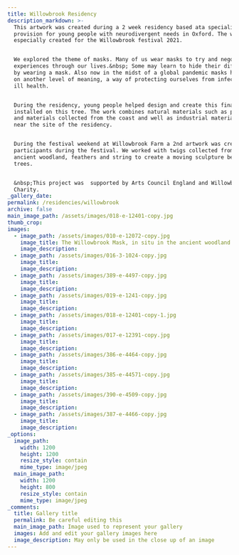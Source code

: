 ```yaml
---
title: Willowbrook Residency
description_markdown: >-
  This artwork was created during a 2 week residency based ata specialist
  provision for young people with neurodivergent needs in Oxford. The work was
  especially created for the Willowbrook festival 2021.


  We explored the theme of masks. Many of us wear masks to try and negotiate
  experiences through our lives.&nbsp; Some may learn to hide their difficulties
  by wearing a mask. Also now in the midst of a global pandemic masks have taken
  on another level of meaning, a way of protecting ourselves from infection and
  ill health.


  During the residency, young people helped design and create this final piece
  installed on this tree. The work combines natural materials such as pine cones
  and materials collected from the coast and well as industrial materials found
  near the site of the residency.


  During the festival weekend at Willowbrook Farm a 2nd artwork was created with
  participants during the festival. We worked with twigs collected from the
  ancient woodland, feathers and string to create a moving sculpture between the
  trees.


  &nbsp;This project was  supported by Arts Council England and Willowbrook Farm
  Charity.
_gallery_date:
permalink: /residencies/willowbrook
archive: false
main_image_path: /assets/images/018-e-12401-copy.jpg
thumb_crop:
images:
  - image_path: /assets/images/010-e-12072-copy.jpg
    image_title: The Willowbrook Mask, in situ in the ancient woodland
    image_description:
  - image_path: /assets/images/016-3-1024-copy.jpg
    image_title:
    image_description:
  - image_path: /assets/images/389-e-4497-copy.jpg
    image_title:
    image_description:
  - image_path: /assets/images/019-e-1241-copy.jpg
    image_title:
    image_description:
  - image_path: /assets/images/018-e-12401-copy-1.jpg
    image_title:
    image_description:
  - image_path: /assets/images/017-e-12391-copy.jpg
    image_title:
    image_description:
  - image_path: /assets/images/386-e-4464-copy.jpg
    image_title:
    image_description:
  - image_path: /assets/images/385-e-44571-copy.jpg
    image_title:
    image_description:
  - image_path: /assets/images/390-e-4509-copy.jpg
    image_title:
    image_description:
  - image_path: /assets/images/387-e-4466-copy.jpg
    image_title:
    image_description:
_options:
  image_path:
    width: 1200
    height: 1200
    resize_style: contain
    mime_type: image/jpeg
  main_image_path:
    width: 1200
    height: 800
    resize_style: contain
    mime_type: image/jpeg
_comments:
  title: Gallery title
  permalink: Be careful editing this
  main_image_path: Image used to represent your gallery
  images: Add and edit your gallery images here
  image_description: May only be used in the close up of an image
---
```


